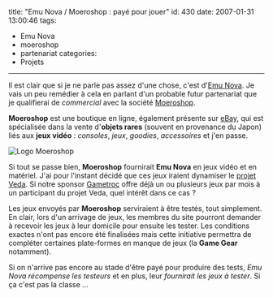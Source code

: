 title: "Emu Nova / Moeroshop : payé pour jouer"
id: 430
date: 2007-01-31 13:00:46
tags:
- Emu Nova
- moeroshop
- partenariat
categories:
- Projets
---

Il est clair que si je ne parle pas assez d'une chose, c'est d'[Emu Nova](http://www.emunova.net/). Je vais un peu remédier à cela en parlant d'un probable futur partenariat que je qualifierai de _commercial_ avec la société [Moeroshop](http://www.moeroshop.net).

**Moeroshop** est une boutique en ligne, également présente sur [eBay](http://www.ebay.fr), qui est spécialisée dans la vente d'**objets rares** (souvent en provenance du Japon) liés aux **jeux vidéo** : _consoles_, _jeux_, _goodies_, _accessoires_ et j'en passe.

![Logo Moeroshop](/images/2007/01/moeroshop.gif)

<!--more-->
Si tout se passe bien, **Moeroshop** fournirait **Emu Nova** en jeux vidéo et en matériel. J'ai pour l'instant décidé que ces jeux iraient dynamiser le [projet Veda](http://www.emunova.net/veda/). Si notre sponsor [Gametroc](http://www.gametroc.com/) offre déjà un ou plusieurs jeux par mois à un participant du projet Veda, quel intérêt dans ce cas ?

Les jeux envoyés par **Moeroshop** serviraient à être testés, tout simplement. En clair, lors d'un arrivage de jeux, les membres du site pourront demander à recevoir les jeux à leur domicile pour ensuite les tester. Les conditions exactes n'ont pas encore été finalisées mais cette initiative permettra de compléter certaines plate-formes en manque de jeux (la **Game Gear** notamment).

Si on n'arrive pas encore au stade d'être payé pour produire des tests, _Emu Nova récompense les testeurs_ et en plus, leur _fournirait les jeux à tester_.
Si ça c'est pas la classe ...
